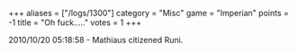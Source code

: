 +++
aliases = ["/logs/1300"]
category = "Misc"
game = "Imperian"
points = -1
title = "Oh fuck....."
votes = 1
+++


2010/10/20 05:18:58 - Mathiaus citizened Runi.
